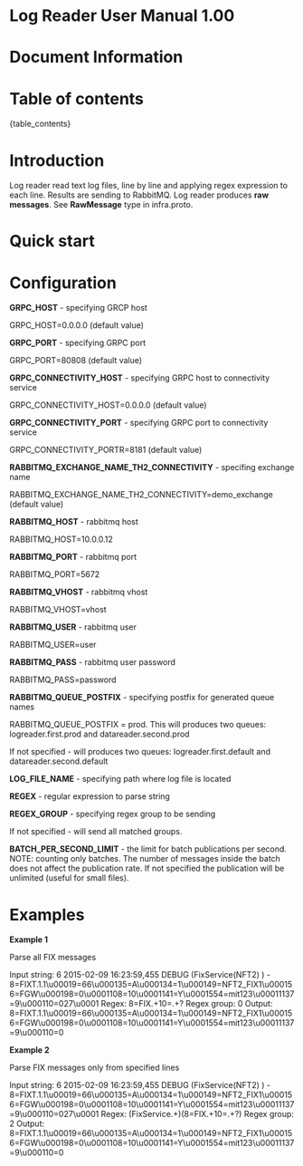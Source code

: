 # Log Reader User Manual 1.00

Document Information
====================

Table of contents
=================

{table_contents}

Introduction
============
Log reader read text log files, line by line and applying regex expression to each line. Results are sending to RabbitMQ.
Log reader produces **raw messages**. See **RawMessage** type in infra.proto.

Quick start
=============

Configuration
=============

**GRPC_HOST** - specifying GRCP host

GRPC_HOST=0.0.0.0 (default value)

**GRPC_PORT** - specifying GRPC port 

GRPC_PORT=80808 (default value)

**GRPC_CONNECTIVITY_HOST** - specifying GRPC host to connectivity service

GRPC_CONNECTIVITY_HOST=0.0.0.0 (default value)

**GRPC_CONNECTIVITY_PORT** - specifying GRPC port to connectivity service

GRPC_CONNECTIVITY_PORTR=8181 (default value)

**RABBITMQ_EXCHANGE_NAME_TH2_CONNECTIVITY** - specifing exchange name

RABBITMQ_EXCHANGE_NAME_TH2_CONNECTIVITY=demo_exchange (default value)

**RABBITMQ_HOST** - rabbitmq host

RABBITMQ_HOST=10.0.0.12 

**RABBITMQ_PORT** - rabbitmq port

RABBITMQ_PORT=5672

**RABBITMQ_VHOST** - rabbitmq vhost

RABBITMQ_VHOST=vhost

**RABBITMQ_USER** - rabbitmq user

RABBITMQ_USER=user

**RABBITMQ_PASS** - rabbitmq user password

RABBITMQ_PASS=password

**RABBITMQ_QUEUE_POSTFIX** - specifying postfix for generated queue names

RABBITMQ_QUEUE_POSTFIX = prod.  This will produces two queues: logreader.first.prod and datareader.second.prod

If not specified  -  will produces two queues: logreader.first.default and datareader.second.default

**LOG_FILE_NAME** - specifying path where log file is located

**REGEX** - regular expression to parse string

**REGEX_GROUP** - specifying regex group to be sending

If not specified - will send all matched groups. 

**BATCH_PER_SECOND_LIMIT** - the limit for batch publications per second. NOTE: counting only batches. The number of messages inside the batch does not affect the publication rate.
If not specified the publication will be unlimited (useful for small files).

Examples
=============

**Example 1**

Parse all FIX messages

Input string: 6 2015-02-09 16:23:59,455 DEBUG   (FixService(NFT2)    ) - 8=FIXT.1.1\u00019=66\u000135=A\u000134=1\u000149=NFT2_FIX1\u000156=FGW\u000198=0\u0001108=10\u0001141=Y\u0001554=mit123\u00011137=9\u000110=027\u0001
Regex: 8=FIX.+10=.+?
Regex group: 0 
Output: 8=FIXT.1.1\u00019=66\u000135=A\u000134=1\u000149=NFT2_FIX1\u000156=FGW\u000198=0\u0001108=10\u0001141=Y\u0001554=mit123\u00011137=9\u000110=0

**Example 2**

Parse FIX messages only from specified lines

Input string: 6 2015-02-09 16:23:59,455 DEBUG   (FixService(NFT2)    ) - 8=FIXT.1.1\u00019=66\u000135=A\u000134=1\u000149=NFT2_FIX1\u000156=FGW\u000198=0\u0001108=10\u0001141=Y\u0001554=mit123\u00011137=9\u000110=027\u0001
Regex: (FixService.+)(8=FIX.+10=.+?)
Regex group: 2 
Output: 8=FIXT.1.1\u00019=66\u000135=A\u000134=1\u000149=NFT2_FIX1\u000156=FGW\u000198=0\u0001108=10\u0001141=Y\u0001554=mit123\u00011137=9\u000110=0

